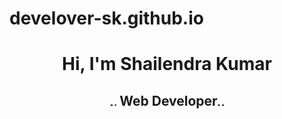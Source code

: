 # develover-sk.github.io
<h1 align="center">Hi, I'm Shailendra Kumar</h1>
<h2 align="center"><img src="https://cdn1.iconfinder.com/data/icons/seo-and-web-development-6/32/development_globe_sphere-32.png" alt="web" style="width=10px;height:10px;"></img>
Web Developer<img src="https://cdn1.iconfinder.com/data/icons/seo-and-web-development-6/32/development_globe_sphere-32.png" alt="web" style="width=10px;height:10px;"></img>
</h2>
